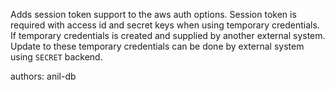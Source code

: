 Adds session token support to the aws auth options. Session token is required with access id and secret keys when using temporary credentials.
If temporary credentials is created and supplied by another external system.
Update to these temporary credentials can be done by external system using `SECRET` backend.

authors: anil-db
